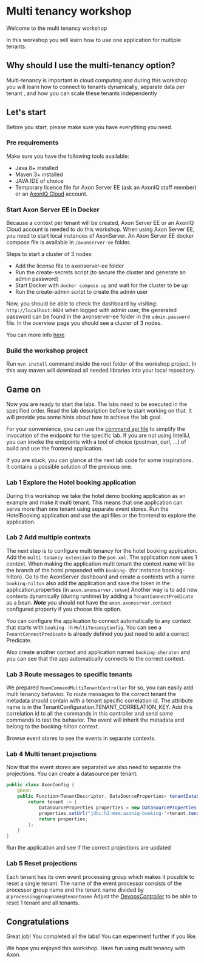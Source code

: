 # Multi tenancy workshop

Welcome to the multi tenancy workshop

In this workshop you will learn how to use one application for multiple tenants.

## Why should I use the multi-tenancy option?

Multi-tenancy is important in cloud computing and during this workshop you will learn how to connect to tenants dynamically, separate data per tenant , and how you can scale these tenants independently


## Let's start
Before you start, please make sure you have everything you need.

### Pre requirements
Make sure you have the following tools available:
- Java 8+ installed
- Maven 3+ installed
- JAVA IDE of choice
- Temporary licence file for Axon Server EE (ask an AxonIQ staff member) or an [AxonIQ Cloud](https://console.cloud.axoniq.io/) account.

### Start Axon Server EE in Docker

Because a context per tenant will be created,  Axon Server EE or an AxonIQ Cloud account is needed to do this workshop.
When using Axon Server EE, you need to start local instances of AxonServer. 
An Axon Server EE docker compose file is available in `/axonserver-ee` folder.

Steps to start a cluster of 3 nodes:

* Add the license file to axonserver-ee folder
* Run the create-secrets script (to secure the cluster and generate an admin password)
* Start Docker with `docker compose up` and wait for the cluster to be up
* Run the create-admin script to create the admin user

Now, you should be able to check the dashboard by visiting: `http://localhost:8024` when logged with admin user, the generated password can be found in the axonserver-ee folder in the `admin.password` file. In the overview page you should see a cluster of 3 nodes.

You can more info [here](axonserver-ee/README.md)

### Build the workshop project
Run `mvn install` command inside the root folder of the workshop project.
In this way maven will download all needed libraries into your local repository.

## Game on

Now you are ready to start the labs.
The labs need to be executed in the specified order.
Read the lab description before to start working on that.
It will provide you some hints about how to achieve the lab goal.

For your convenience, you can use the [command api file](booking/src/main/resources/command-multi-tenant-api.http) to simplify the invocation of the endpoint for the specific lab.
If you are not using IntelliJ, you can invoke the endpoints with a tool of choice (postman, curl, ...) of build and use the frontend application.

If you are stuck, you can glance at the next lab code for some inspirations.
It contains a possible solution of the previous one.

### Lab 1 Explore the Hotel booking application

During this workshop we take the hotel demo booking application as an example and make it multi tenant. This means that one application can serve more than one tenant using separate event stores.
Run the HotelBooking application and use the api files or the frontend to explore the application.

### Lab 2 Add multiple contexts

The next step is to configure multi tenancy for the hotel booking application.
Add the `multi-tenancy extension` to the `pom.xml`.
The application now uses 1 context. When making the application multi tenant the context name will be the branch of the hotel prepended with `booking-` (for instance booking-hilton).
Go to the AxonServer dashboard and create a contexts with a name `booking-hilton` also add the application and save the token in the application.properties (in `axon.axonserver.token`) 
Another way is to add new contexts dynamically (during runtime) by adding a `TenantConnectPredicate` as a bean. ***Note*** you should not have the `axon.axonserver.context` configured property if you choose this option.

You can configure the application to connect automatically to any context that starts with `booking-` in `MultiTenancyConfig`. You can see a `TenantConnectPredicate` is already defined you just need to add a correct Predicate.

Also create another context and application named `booking-sheraton` and you can see that the app automatically connects to the correct context. 

### Lab 3 Route messages to specific tenants

We prepared `RoomCommandMultiTenantController` for so,  you can easily add multi tenancy behavior.
To route messages to the correct tenant the metadata should contain with a tenant specific correlation id. The attribute name is in the TenantConfiguration.TENANT_CORRELATION_KEY.
Add this correlation id to all the commands in this controller and send some commands to test the behavior.
The event will inherit the metadata and belong to the booking-hilton context.

Browse event stores to see the events in separate contexts.

### Lab 4 Multi tenant projections

Now that the event stores are separated we also need to separate the projections. You can create a datasource per tenant:

```java
public class AxonConfig {
    @Bean
    public Function<TenantDescriptor, DataSourceProperties> tenantDataSourceResolver() {
        return tenant -> {
            DataSourceProperties properties = new DataSourceProperties();
            properties.setUrl("jdbc:h2:mem:axoniq-booking-"+tenant.tenantId());
            return properties;
        };
    }
}


```
Run the application and see if the correct projections are updated

### Lab 5 Reset projections

Each tenant has its own event processing group which makes it possible to reset a single tenant. The name of the event processor consists of the processor group name and the tenant name divided by `@`:`processinggroupname@tenantname`
Adjust the [DevopsController](booking/src/main/java/io/axoniq/demo/hotel/booking/management/DevOpsController.java) to be able to reset 1 tenant and all tenants.


## Congratulations

Great job! You completed all the labs!
You can experiment further if you like.

We hope you enjoyed this workshop. Have fun using multi tenancy with Axon.
